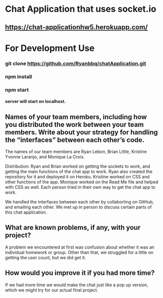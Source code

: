 # Chat Application that uses socket.io

## https://chat-applicationhw5.herokuapp.com/

# For Development Use
### git clone https://github.com/Ryanbbq/chatApplication.git
### npm install
### npm start
#### server will start on localhost.

## Names of your team members, including how you distributed the work between your team members.  Write about your strategy for handling the “interfaces” between each other’s code. 
</break> The names of our team members are Ryan Lebon, Brian Little, Kristine Yvonne Laranjo, and Monique La Croix.

Distribution: Ryan and Brian worked on getting the sockets to work, and getting the main functions of the chat app to work. Ryan also created the repository for it and deployed it on Heroku. Kristine worked on CSS and other functions of the app. Monique worked on the Read Me file and helped with CSS as well. Each person tried in their own way to get the chat app to work.

</break> We handled the interfaces between each other by collaborting on GitHub, and emailing each other. We met up in person to discuss certain parts of this chat application.

## What are known problems, if any, with your project?
</break> A problem we encountered at first was confusion about whether it was an individual homework or group. Other than that, we struggled for a little on getting the user count, but we did get it.

## How would you improve it if you had more time?
</break> If we had more time we would make the chat just like a pop up version, which we might try for our actual final project. 
